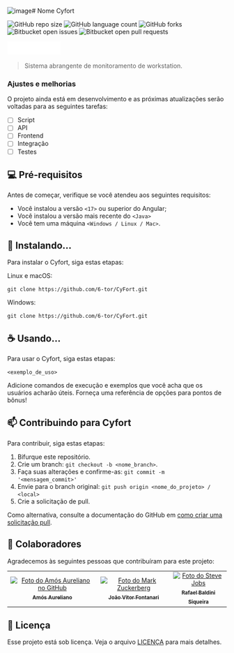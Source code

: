 ![image](https://github.com/user-attachments/assets/c92ee3b0-f0d9-478e-97d7-48610b90fa7b)# Nome Cyfort

![GitHub repo size](https://img.shields.io/github/repo-size/iuricode/README-template?style=for-the-badge)
![GitHub language count](https://img.shields.io/github/languages/count/iuricode/README-template?style=for-the-badge)
![GitHub forks](https://img.shields.io/github/forks/iuricode/README-template?style=for-the-badge)
![Bitbucket open issues](https://img.shields.io/bitbucket/issues/iuricode/README-template?style=for-the-badge)
![Bitbucket open pull requests](https://img.shields.io/bitbucket/pr-raw/iuricode/README-template?style=for-the-badge)

<img src="CyFort.png" alt="Exemplo imagem">

> Sistema abrangente de monitoramento de workstation.

### Ajustes e melhorias

O projeto ainda está em desenvolvimento e as próximas atualizações serão voltadas para as seguintes tarefas:

- [ ] Script
- [ ] API
- [ ] Frontend
- [ ] Integração
- [ ] Testes

## 💻 Pré-requisitos

Antes de começar, verifique se você atendeu aos seguintes requisitos:

- Você instalou a versão  `<17>` ou superior do Angular;
- Você instalou a versão mais recente do  `<Java>`
- Você tem uma máquina `<Windows / Linux / Mac>`. 

## 🚀 Instalando...

Para instalar o Cyfort, siga estas etapas:

Linux e macOS:

```
git clone https://github.com/6-tor/CyFort.git
```

Windows:

```
git clone https://github.com/6-tor/CyFort.git
```

## ☕ Usando...

Para usar o Cyfort, siga estas etapas:

```
<exemplo_de_uso>
```

Adicione comandos de execução e exemplos que você acha que os usuários acharão úteis. Forneça uma referência de opções para pontos de bônus!

## 📫 Contribuindo para Cyfort

Para contribuir, siga estas etapas:

1. Bifurque este repositório.
2. Crie um branch: `git checkout -b <nome_branch>`.
3. Faça suas alterações e confirme-as: `git commit -m '<mensagem_commit>'`
4. Envie para o branch original: `git push origin <nome_do_projeto> / <local>`
5. Crie a solicitação de pull.

Como alternativa, consulte a documentação do GitHub em [como criar uma solicitação pull](https://help.github.com/en/github/collaborating-with-issues-and-pull-requests/creating-a-pull-request).

## 🤝 Colaboradores

Agradecemos às seguintes pessoas que contribuíram para este projeto:

<table>
  <tr>
    <td align="center">
      <a href="#" title="defina o título do link">
        <img src="https://avatars.githubusercontent.com/u/46070110?v=4" width="100px;" alt="Foto do Amós Aureliano no GitHub"/><br>
        <sub>
          <b>Amós Aureliano</b>
        </sub>
      </a>
    </td>
    <td align="center">
      <a href="#" title="defina o título do link">
        <img src="https://s2.glbimg.com/FUcw2usZfSTL6yCCGj3L3v3SpJ8=/smart/e.glbimg.com/og/ed/f/original/2019/04/25/zuckerberg_podcast.jpg" width="100px;" alt="Foto do Mark Zuckerberg"/><br>
        <sub>
          <b>João Vitor Fontanari</b>
        </sub>
      </a>
    </td>
    <td align="center">
      <a href="#" title="defina o título do link">
        <img src="https://miro.medium.com/max/360/0*1SkS3mSorArvY9kS.jpg" width="100px;" alt="Foto do Steve Jobs"/><br>
        <sub>
          <b>Rafael Baldini Siqueira</b>
        </sub>
      </a>
    </td>
  </tr>
</table>

## 📝 Licença

Esse projeto está sob licença. Veja o arquivo [LICENÇA](LICENSE.md) para mais detalhes.

